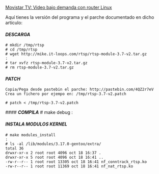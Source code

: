 

[Movistar TV: Video bajo demanda con router Linux](http://www.luispa.com/?p=378)


Aquí tienes la versión del programa y el parche documentado en dicho artículo: 


#### ___DESCARGA___
    
    # mkdir /tmp/rtsp
    # cd /tmp/rtsp
    # wget http://mike.it-loops.com/rtsp/rtsp-module-3.7-v2.tar.gz
    : 
    # tar xvfz rtsp-module-3.7-v2.tar.gz
    # rm rtsp-module-3.7-v2.tar.gz

#### ___PATCH___
    Copia/Pega desde pastebin el parche: http://pastebin.com/4QZ2r7eV 
    Crea un fichero por ejempo en: /tmp/rtsp-3.7-v2.patch

    # patch < /tmp/rtsp-3.7-v2.patch

#### ___COMPILA___
    # make debug
    :

#### ___INSTALA MODULOS KERNEL___
    # make modules_install
    :
    # ls -al /lib/modules/3.17.0-gentoo/extra/
    total 36
    drwxr-xr-x 2 root root 4096 oct 18 16:37 .
    drwxr-xr-x 5 root root 4096 oct 18 16:41 ..
    -rw-r--r-- 1 root root 13305 oct 18 16:41 nf_conntrack_rtsp.ko
    -rw-r--r-- 1 root root 11369 oct 18 16:41 nf_nat_rtsp.ko
 
 
 
 